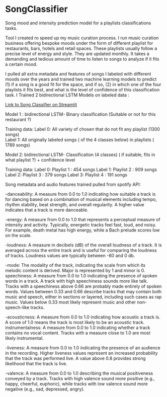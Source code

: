 # SongClassifier
Song mood and intensity prediction model for a playlists classifications tasks.

Tool I created ro speed up my music curation process. I run music curation business offering bespoke moods under the form of different playlist for restaurants, bars, hotels and retail spaces. These playlists usually follow a precise level of energy and style. They are updated monthly. It takes a demanding and tedious amount of time to listen to songs to analyze if it fits a certain mood. 

I pulled all extra metadata and features of songs I labeled with different moods over the years and trained two machine learning models to predict (1) if a song is a good fit for the space, and if so, (2) in which one of the four playlists it fits best, and what is the level of confidence of this classification task.  I Trained 2 bidirectional LSTM Models on labeled data :

<a href="https://songclassifier.streamlit.app/" target="_blank">Link to Song Classifier on Streamlit</a>


Model 1 : bidirectional LSTM- Binary classification (Suitable or not for this restaurant ?)

Training data:
  Label 0: All variety of chosen that do not fit any playlist (1300 songs) <br>
  Label 1: All originally labeled songs ( of the 4 classes below)  in playlists ( 1789 songs)

Model 2: bidirectional LSTM- Classification (4 classes) ( if suitable, fits in what playlist ?) + confidence level

Training data:
  Label 0: Playlist 1 : 454 songs
  Label 1: Playlist 2 : 909 songs
  Label 2: Playlist 3 : 379 songs
  Label 3: Playlist 4 : 191 songs

Song metadata and audio features trained pulled from spotify API: 

-danceability: A measure from 0.0 to 1.0 indicating how suitable a track is for dancing based on a combination of musical elements including tempo, rhythm stability, beat strength, and overall regularity. A higher value indicates that a track is more danceable.

-energy: A measure from 0.0 to 1.0 that represents a perceptual measure of intensity and activity. Typically, energetic tracks feel fast, loud, and noisy. For example, death metal has high energy, while a Bach prelude scores low on the scale.

-loudness: A measure in decibels (dB) of the overall loudness of a track. It is averaged across the entire track and is useful for comparing the loudness of tracks. Loudness values are typically between -60 and 0 db.

-mode: The modality of the track, indicating the scale from which its melodic content is derived. Major is represented by 1 and minor is 0.
speechiness: A measure from 0.0 to 1.0 indicating the presence of spoken words in a track. A track with high speechiness sounds more like talk. Tracks with a speechiness above 0.66 are probably made entirely of spoken words. Values between 0.33 and 0.66 describe tracks that may contain both music and speech, either in sections or layered, including such cases as rap music. Values below 0.33 most likely represent music and other non-speech-like tracks.

-acousticness: A measure from 0.0 to 1.0 indicating how acoustic a track is. A score of 1.0 means the track is most likely to be an acoustic track.
instrumentalness: A measure from 0.0 to 1.0 indicating whether a track contains no vocal content. Tracks with a measure close to 1.0 are most likely instrumental.

-liveness: A measure from 0.0 to 1.0 indicating the presence of an audience in the recording. Higher liveness values represent an increased probability that the track was performed live. A value above 0.8 provides strong likelihood that the track is live.

-valence: A measure from 0.0 to 1.0 describing the musical positiveness conveyed by a track. Tracks with high valence sound more positive (e.g., happy, cheerful, euphoric), while tracks with low valence sound more negative (e.g., sad, depressed, angry).








